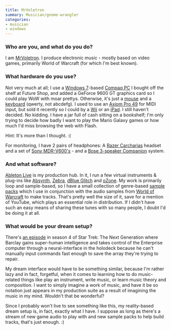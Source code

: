 ```yaml
---
title: MrVoletron
summary: Musician/gnome-wrangler
categories:
- musician
- windows
---
```


### Who are you, and what do you do?

I am [MrVoletron](http://www.youtube.com/mrvoletron "MrVoletron's YouTube page."). I produce electronic music - mostly based on video games, primarily World of Warcraft (for which I'm best known).

### What hardware do you use?

Not very much at all; I use a [Windows 7][windows-7]-based [Compaq PC][presario-sr5648f] I bought off the shelf at Future Shop, and added a GeForce 9600 GT graphics card so I could play WoW with moar prettys. Otherwise, it's just a [mouse][naga] and a [keyboard][g15] (qwerty, not abcdefg). I used to use an [Axiom Pro 49][axiom-pro-49] for MIDI input, but sold it recently so I could by a [Wii][] or an [iPad][]. I still haven't decided. No kidding. I have a jar full of cash sitting on a bookshelf; I'm only trying to decide how badly I want to play the Mario Galaxy games or how much I'd miss browsing the web with Flash.

Hint: It's more than I thought. :(

For monitoring, I have 2 pairs of headphones: A [Razer Carcharias][carcharias] headset and a set of [Sony MDR-V600's][mdr-v600] - and a [Bose 3-speaker Companion][companion-3] system.

### And what software?

[Ableton Live][live] is my production hub. In it, I run a few virtual instruments & plug-ins like [Absynth][], [Zebra][], [dBlue Glitch][glitch] and [oZone][]. My work is primarily loop and sample-based, so I have a small collection of genre-based [sample packs][loopmasters] which I use in conjunction with the audio samples from [World of Warcraft][wow] to make tracks. That's pretty well the size of it, save for a mention of YouTube, which plays an essential role in distribution. If I didn't have such an easy means of sharing these tunes with so many people, I doubt I'd be doing it at all.

### What would be your dream setup?

There's [an episode](http://en.wikipedia.org/wiki/The_Nth_Degree_\(Star_Trek:_The_Next_Generation\) "A Wikipedia entry for a Star Trek episode.") in season 4 of Star Trek: The Next Generation where Barclay gains super-human intelligence and takes control of the Enterprise computer through a neural-interface in the holodeck because he can't manually input commands fast enough to save the array they're trying to repair.

My dream interface would have to be something similar, because I'm rather lazy and in fact, forgetful, when it comes to learning how to do music-related things like play an instrument, write music, or learn music theory and composition. I want to simply imagine a work of music, and have it be so notation just appears in my production suite as a result of imagining the music in my mind. Wouldn't that be wonderful?

Since I probably won't live to see something like this, my reality-based dream setup is, in fact, exactly what I have. I suppose as long as there's a stream of new game audio to play with and new sample packs to help build tracks, that's just enough. :)

[axiom-pro-49]: https://m-audio.com/products/en_us/AxiomPro49.html "A 49-Key USB MIDI controller."
[carcharias]: https://www.amazon.com/Razer-Carcharias-Over-Gaming-Headset/dp/B001PTH0VW "A gaming headset."
[companion-3]: https://www.amazon.com/Bose-Companion-Multimedia-Speaker-System/dp/B00011CNWG "Three-piece stereo speakers for computers."
[g15]: https://www.amazon.com/Logitech-G15-Gaming-Keyboard-Black/dp/B000UHE8YM "A gaming keyboard."
[ipad]: https://www.apple.com/ipad/ "A tablet device."
[mdr-v600]: https://www.amazon.com/Sony-MDR-V600-Headphone-Discontinued-Manufacturer/dp/B00001W0DI "Studio headphones."
[naga]: http://store.razerzone.com/store/razerusa/en_US/pd/productID.169418900 "A gaming mouse."
[presario-sr5648f]: http://h10025.www1.hp.com/ewfrf/wc/product?lc=en&dlc=en&cc=us&site=null&key=null&product=3809125& "A tower desktop PC."
[wii]: https://www.nintendo.com/wii "A unique gaming console."
[absynth]: https://www.native-instruments.com/en/products/komplete/synths/absynth-5/ "A synthesiser/audio effects plugin."
[glitch]: http://illformed.org/plugins/ "An effects sequencer."
[live]: https://www.ableton.com/en/live/ "Musical creation software."
[loopmasters]: https://www.loopmasters.com/ "Royalty-free audio samples."
[ozone]: https://www.izotope.com/en/products/master-and-deliver/ozone.html "A mastering system plugin."
[windows-7]: https://en.wikipedia.org/wiki/Windows_7 "An operating system."
[wow]: http://us.battle.net/wow/en/ "A fantasy MMORPG."
[zebra]: http://www.u-he.com/cms/zebra "A modular synthesiser."
